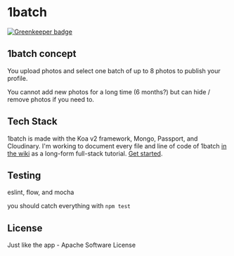 # 1batch

[![Greenkeeper badge](https://badges.greenkeeper.io/mapmeld/1batch.svg)](https://greenkeeper.io/)

## 1batch concept

You upload photos and select one batch of up to 8 photos to publish your profile.

You cannot add new photos for a long time (6 months?) but can hide / remove photos if you need to.

## Tech Stack

1batch is made with the Koa v2 framework, Mongo, Passport, and Cloudinary. I'm working to document every file and line of code of 1batch <a href="https://github.com/mapmeld/1batch/wiki">in the wiki</a> as a long-form full-stack tutorial.  <a href="https://github.com/mapmeld/1batch/wiki">Get started</a>.

## Testing

eslint, flow, and mocha

you should catch everything with ```npm test```

## License

Just like the app - Apache Software License
